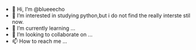 - 👋 Hi, I’m @blueeecho
- 👀 I’m interested in studying python,but i do not find the really interste stil now.
- 🌱 I’m currently learning ...
- 💞️ I’m looking to collaborate on ...
- 📫 How to reach me ...

<!---
blueeecho/blueeecho is a ✨ special ✨ repository because its `README.md` (this file) appears on your GitHub profile.
You can click the Preview link to take a look at your changes.
--->
